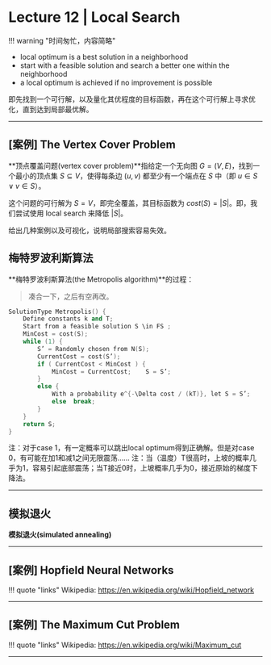 # Lecture 12 | Local Search

!!! warning "时间匆忙，内容简略"

- local optimum is a best solution in a neighborhood
- start with a feasible solution and search a better one within the neighborhood
- a local optimum is achieved if no improvement is possible

即先找到一个可行解，以及量化其优程度的目标函数，再在这个可行解上寻求优化，直到达到局部最优解。

---

## [案例] The Vertex Cover Problem

**顶点覆盖问题(vertex cover problem)**指给定一个无向图 $G=(V,E)$，找到一个最小的顶点集 $S\subseteq V$，使得每条边 $(u,v)$ 都至少有一个端点在 $S$ 中（即 $u\in S \lor v\in S$）。

这个问题的可行解为 $S = V$，即完全覆盖，其目标函数为 $cost(S) = |S|$。即，我们尝试使用 local search 来降低 $|S|$。

给出几种案例以及可视化，说明局部搜索容易失效。

## 梅特罗波利斯算法

**梅特罗波利斯算法(the Metropolis algorithm)**的过程：

> 凑合一下，之后有空再改。

```cpp
SolutionType Metropolis() {   
    Define constants k and T;
    Start from a feasible solution S \in FS ;
    MinCost = cost(S);
    while (1) {
        S’ = Randomly chosen from N(S); 
        CurrentCost = cost(S’);
        if ( CurrentCost < MinCost ) {
            MinCost = CurrentCost;    S = S’;
        }
        else {
            With a probability e^{-\Delta cost / (kT)}, let S = S’;
            else  break;
        }
    }
    return S;
}
```

注：对于case 1，有一定概率可以跳出local optimum得到正确解。但是对case 0，有可能在加1和减1之间无限震荡……
注：当（温度）T很高时，上坡的概率几乎为1，容易引起底部震荡；当T接近0时，上坡概率几乎为0，接近原始的梯度下降法。

---

## 模拟退火


**模拟退火(simulated annealing)**

---

## [案例] Hopfield Neural Networks

!!! quote "links"
    Wikipedia: https://en.wikipedia.org/wiki/Hopfield_network

---

## [案例] The Maximum Cut Problem

!!! quote "links"
    Wikipedia: https://en.wikipedia.org/wiki/Maximum_cut

---


